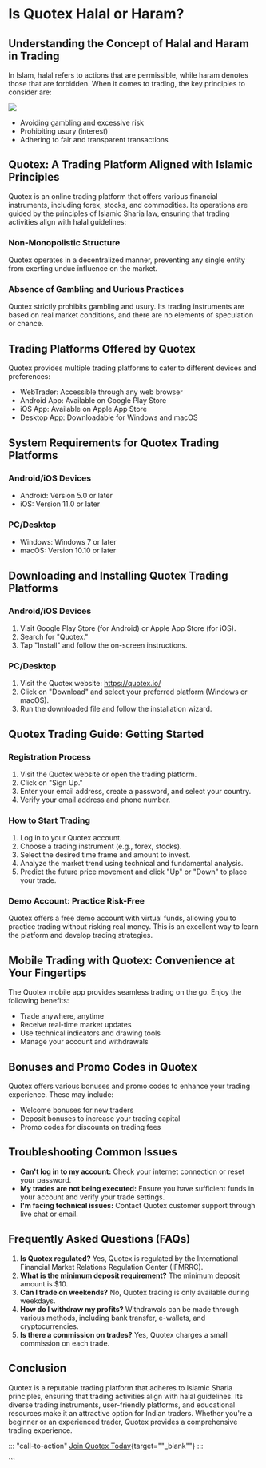 # Is Quotex Halal or Haram?

## Understanding the Concept of Halal and Haram in Trading

In Islam, halal refers to actions that are permissible, while haram
denotes those that are forbidden. When it comes to trading, the key
principles to consider are:

[![](https://static.quotex.io/files/4_en/300_250.jpg)](https://traff.sbs/brokerqxlid)

-   Avoiding gambling and excessive risk
-   Prohibiting usury (interest)
-   Adhering to fair and transparent transactions

## Quotex: A Trading Platform Aligned with Islamic Principles

Quotex is an online trading platform that offers various financial
instruments, including forex, stocks, and commodities. Its operations
are guided by the principles of Islamic Sharia law, ensuring that
trading activities align with halal guidelines:

### Non-Monopolistic Structure

Quotex operates in a decentralized manner, preventing any single entity
from exerting undue influence on the market.

### Absence of Gambling and Uurious Practices

Quotex strictly prohibits gambling and usury. Its trading instruments
are based on real market conditions, and there are no elements of
speculation or chance.

## Trading Platforms Offered by Quotex

Quotex provides multiple trading platforms to cater to different devices
and preferences:

-   WebTrader: Accessible through any web browser
-   Android App: Available on Google Play Store
-   iOS App: Available on Apple App Store
-   Desktop App: Downloadable for Windows and macOS

## System Requirements for Quotex Trading Platforms

### Android/iOS Devices

-   Android: Version 5.0 or later
-   iOS: Version 11.0 or later

### PC/Desktop

-   Windows: Windows 7 or later
-   macOS: Version 10.10 or later

## Downloading and Installing Quotex Trading Platforms

### Android/iOS Devices

1.  Visit Google Play Store (for Android) or Apple App Store (for iOS).
2.  Search for "Quotex."
3.  Tap "Install" and follow the on-screen instructions.

### PC/Desktop

1.  Visit the Quotex website: https://quotex.io/
2.  Click on "Download" and select your preferred platform
    (Windows or macOS).
3.  Run the downloaded file and follow the installation wizard.

## Quotex Trading Guide: Getting Started

### Registration Process

1.  Visit the Quotex website or open the trading platform.
2.  Click on "Sign Up."
3.  Enter your email address, create a password, and select your
    country.
4.  Verify your email address and phone number.

### How to Start Trading

1.  Log in to your Quotex account.
2.  Choose a trading instrument (e.g., forex, stocks).
3.  Select the desired time frame and amount to invest.
4.  Analyze the market trend using technical and fundamental analysis.
5.  Predict the future price movement and click "Up" or
    "Down" to place your trade.

### Demo Account: Practice Risk-Free

Quotex offers a free demo account with virtual funds, allowing you to
practice trading without risking real money. This is an excellent way to
learn the platform and develop trading strategies.

## Mobile Trading with Quotex: Convenience at Your Fingertips

The Quotex mobile app provides seamless trading on the go. Enjoy the
following benefits:

-   Trade anywhere, anytime
-   Receive real-time market updates
-   Use technical indicators and drawing tools
-   Manage your account and withdrawals

## Bonuses and Promo Codes in Quotex

Quotex offers various bonuses and promo codes to enhance your trading
experience. These may include:

-   Welcome bonuses for new traders
-   Deposit bonuses to increase your trading capital
-   Promo codes for discounts on trading fees

## Troubleshooting Common Issues

-   **Can\'t log in to my account:** Check your internet connection or
    reset your password.
-   **My trades are not being executed:** Ensure you have sufficient
    funds in your account and verify your trade settings.
-   **I\'m facing technical issues:** Contact Quotex customer support
    through live chat or email.

## Frequently Asked Questions (FAQs)

1.  **Is Quotex regulated?** Yes, Quotex is regulated by the
    International Financial Market Relations Regulation Center (IFMRRC).
2.  **What is the minimum deposit requirement?** The minimum deposit
    amount is \$10.
3.  **Can I trade on weekends?** No, Quotex trading is only available
    during weekdays.
4.  **How do I withdraw my profits?** Withdrawals can be made through
    various methods, including bank transfer, e-wallets, and
    cryptocurrencies.
5.  **Is there a commission on trades?** Yes, Quotex charges a small
    commission on each trade.

## Conclusion

Quotex is a reputable trading platform that adheres to Islamic Sharia
principles, ensuring that trading activities align with halal
guidelines. Its diverse trading instruments, user-friendly platforms,
and educational resources make it an attractive option for Indian
traders. Whether you\'re a beginner or an experienced trader, Quotex
provides a comprehensive trading experience.

::: \"call-to-action\"
[Join Quotex
Today](\%22https://traff.sbs/brokerqxsignup\%22){target=""_blank""}
:::

\`\`\`

